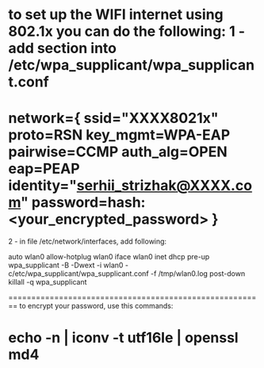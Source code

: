 to set up the WIFI internet using 802.1x you can do the following:
1 - add section into /etc/wpa_supplicant/wpa_supplicant.conf
========================================================
network={
    ssid="XXXX8021x"
    proto=RSN
    key_mgmt=WPA-EAP
    pairwise=CCMP
    auth_alg=OPEN
    eap=PEAP
    identity="serhii_strizhak@XXXX.com"
    password=hash:<your_encrypted_password>
}
========================================================
2 - in file /etc/network/interfaces, add following:

auto wlan0
allow-hotplug wlan0
iface wlan0 inet dhcp
    pre-up wpa_supplicant -B -Dwext -i wlan0 -c/etc/wpa_supplicant/wpa_supplicant.conf -f /tmp/wlan0.log
    post-down killall -q wpa_supplicant

========================================================
to encrypt your password, use this commands:

echo -n <password> | iconv -t utf16le | openssl md4
========================================================
